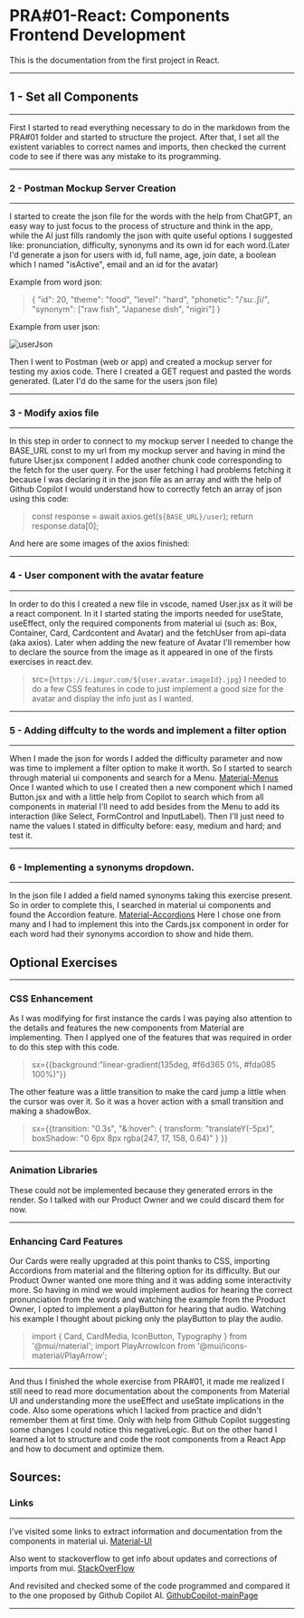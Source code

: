 # PRA#01-React: Components Frontend Development

This is the documentation from the first project in React.

---
## 1 - Set all Components
---
First I started to read everything necessary to do in the markdown from the PRA#01 folder and started to structure the project. After that, I set all the existent variables to correct names and imports, then checked the current code to see if there was any mistake to its programming.

---
### 2 - Postman Mockup Server Creation
---
I started to create the json file for the words with the help from ChatGPT, an easy way to just focus to the process of structure and think in the app, while the AI just fills randomly the json with quite useful options I suggested like: pronunciation, difficulty, synonyms and its own id for each word.(Later I'd generate a json for users with id, full name, age, join date, a boolean which I named "isActive", email and an id for the avatar)

Example from word json:
>{ "id": 20, 
>   "theme": "food", 
>    "level": "hard", 
>    "phonetic": "/ˈsuː.ʃi/", 
>    "synonym": ["raw fish", "Japanese dish", "nigiri"] 
>    }

Example from user json:

![userJson](/pronunciationAppFront/documentation/userJson.png)

Then I went to Postman (web or app) and created a mockup server for testing my axios code. There I created a GET request and pasted the words generated. (Later I'd do the same for the users json file)

---
### 3 - Modify axios file
---
In this step in order to connect to my mockup server I needed to change the BASE_URL const to my url from my mockup server and having in mind the future User.jsx component I added another chunk code corresponding to the fetch for the user query. For the user fetching I had problems fetching it because I was declaring it in the json file as an array and with the help of Github Copilot I would understand how to correctly fetch an array of json using this code:

>   const response = await axios.get(`${BASE_URL}/user`);
>   return response.data[0]; 

And here are some images of the axios finished:


---
### 4 - User component with the avatar feature
---
In order to do this I created a new file in vscode, named User.jsx as it will be a react component. In it I started stating the imports needed for useState, useEffect, only the required components from material ui (such as: Box, Container, Card, Cardcontent and Avatar) and the fetchUser from api-data (aka axios).
Later when adding the new feature of Avatar I'll remember how to declare the source from the image as it appeared in one of the firsts exercises in react.dev.
>src={`https://i.imgur.com/${user.avatar.imageId}.jpg`}
I needed to do a few CSS features in code to just implement a good size for the avatar and display the info just as I wanted.


---
### 5 - Adding diffculty to the words and implement a filter option
---
When I made the json for words I added the difficulty parameter and now was time to implement a filter option to make it worth. So I started to search through material ui components and search for a Menu.
[Material-Menus](https://mui.com/material-ui/react-menu/)
Once I wanted which to use I created then a new component which I named Button.jsx and with a little help from Copilot to search which from all components in material I'll need to add besides from the Menu to add its interaction (like Select, FormControl and InputLabel). Then I'll just need to name the values I stated in difficulty before: easy, medium and hard; and test it.

--- 
### 6 - Implementing a synonyms dropdown.
---
In the json file I added a field named synonyms taking this exercise present. So in order to complete this, I searched in material ui components and found the Accordion feature. 
[Material-Accordions](https://mui.com/material-ui/react-accordion/) 
Here I chose one from many and I had to implement this into the Cards.jsx component in order for each word had their synonyms accordion to show and hide them.

## Optional Exercises
---
### CSS Enhancement
As I was modifying for first instance the cards I was paying also attention to the details and features the new components from Material are implementing. Then I applyed one of the features that was required in order to do this step with this code.
>sx={{background:"linear-gradient(135deg, #f6d365 0%, #fda085 100%)"}}

The other feature was a little transition to make the card jump a little when the cursor was over it. So it was a hover action with a small transition and making a shadowBox.
>sx={{transition: "0.3s",
>        "&:hover": {
>            transform: "translateY(-5px)",
>            boxShadow: "0 6px 8px rgba(247, 17, 158, 0.64)"
>        }
>}}
---
### Animation Libraries
These could not be implemented because they generated errors in the render. So I talked with our Product Owner and we could discard them for now.

---
### Enhancing Card Features
Our Cards were really upgraded at this point thanks to CSS, importing Accordions from material and the filtering option for its difficulty. But our Product Owner wanted one more thing and it was adding some interactivity more.
So having in mind we would implement audios for hearing the correct pronunciation from the words and watching the example from the Product Owner, I opted to implement a playButton for hearing that audio.
Watching his example I thought about picking only the playButton to play the audio.

>import { Card, CardMedia, IconButton, Typography } from '@mui/material';
>import PlayArrowIcon from '@mui/icons-material/PlayArrow';

---

And thus I finished the whole exercise from PRA#01, it made me realized I still need to read more documentation about the components from Material UI and understanding more the useEffect and useState implications in the code.
Also some operations which I lacked from practice and didn't remember them at first time. Only with help from Github Copilot suggesting some changes I could notice this negativeLogic.
But on the other hand I learned a lot to structure and code the root components from a React App and how to document and optimize them.

## Sources:

### Links
---
I've visited some links to extract information and documentation from the components in material ui.
[Material-UI](https://mui.com/material-ui/all-components/)

Also went to stackoverflow to get info about updates and corrections of imports from mui. 
[StackOverFlow](https://stackoverflow.com/)

And revisited and checked some of the code programmed and compared it to the one proposed by Github Copilot AI.
[GithubCopilot-mainPage](https://github.com/features/copilot)

---